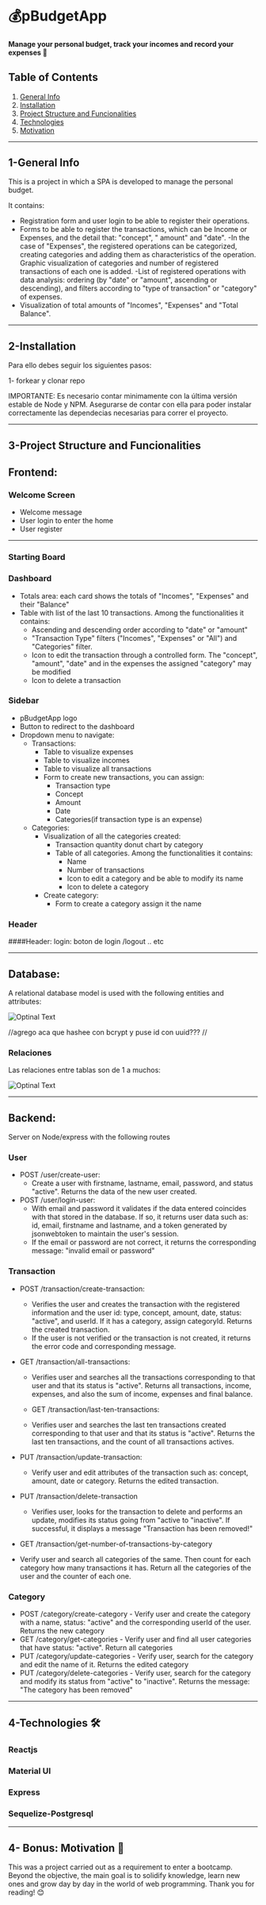 # 💰pBudgetApp

#### Manage your personal budget, track your incomes and record your expenses 🚀

## Table of Contents
1. [General Info](#general-info)
2. [Installation](#installation)
3. [Project Structure and Funcionalities](#project-structure-and-funcionalities)
4. [Technologies](#technologies)
5. [Motivation](#motivation)

_______________________________________________________________________________


## 1-General Info

This is a project in which a SPA is developed to manage the personal budget.

It contains:

- Registration form and user login to be able to register their operations.
- Forms to be able to register the transactions, which can be Income or Expenses, and the detail that: "concept", " amount" and "date".
-In the case of "Expenses", the registered operations can be categorized, creating categories and adding them as characteristics of the operation. Graphic visualization of categories and number of registered transactions of each one is added.
-List of registered operations with data analysis: ordering (by "date" or "amount", ascending or descending), and filters according to "type of transaction" or "category" of expenses.
- Visualization of total amounts of "Incomes", "Expenses" and "Total Balance".


_______________________________________________________________________________


## 2-Installation

Para ello debes seguir los siguientes pasos:

1- forkear y clonar repo

IMPORTANTE: Es necesario contar minimamente con la última versión estable de Node y NPM. Asegurarse de contar con ella para poder instalar correctamente las dependecias necesarias para correr el proyecto.

_______________________________________________________________________________


## 3-Project Structure and Funcionalities

## Frontend:

### Welcome Screen

- Welcome message
- User login to enter the home
- User register

_______________________________________________________________________________

### Starting Board

 ### Dashboard
 - Totals area: each card shows the totals of "Incomes", "Expenses" and their "Balance"
 - Table with list of the last 10 transactions. Among the functionalities it contains:
    - Ascending and descending order according to "date" or "amount"
    - "Transaction Type" filters ("Incomes", "Expenses" or "All") and "Categories" filter.
    - Icon to edit the transaction through a controlled form. The "concept", "amount", "date" and in the expenses the assigned "category" may be modified
    - Icon to delete a transaction

### Sidebar
 - pBudgetApp logo
 - Button to redirect to the dashboard
 - Dropdown menu to navigate:
    - Transactions:
      - Table to visualize expenses
      - Table to visualize incomes
      - Table to visualize all transactions
      - Form to create new transactions, you can assign:
        - Transaction type
        - Concept
        - Amount
        - Date
        - Categories(if transaction type is an expense)
    - Categories:
      - Visualization of all the categories created:   
        - Transaction quantity donut chart by category
        - Table of all categories. Among the functionalities it contains:
           - Name
           - Number of transactions
           - Icon to edit a category and be able to modify its name
           - Icon to delete a category
      - Create category:
        - Form to create a category assign it the name
            
### Header
 ####Header:
  		 login:
		 boton de login /logout .. etc 

_______________________________________________________________________________

## Database:

A relational database model is used with the following entities and attributes:


![Optinal Text](/images/Diagram.jpg)


	
//agrego aca que hashee con bcrypt y puse id con uuid??? //

### Relaciones

Las relaciones entre tablas son de 1 a muchos:

![Optinal Text](/images/relations.jpg)



_______________________________________________________________________________

## Backend:

Server on Node/express with the following routes
 
 ### User

 -  POST /user/create-user:
    - Create a user with firstname, lastname, email, password, and status "active". Returns the data of the new user created. 
 - POST  /user/login-user:
   - With email and password it validates if the data entered coincides with that stored in the database. If so, it returns user data such as: id, email, firstname and lastname, and a token generated by jsonwebtoken to maintain the user's session.          
   - If the email or password are not correct, it returns the corresponding message: "invalid email or password" 
   

  ### Transaction

 -  POST /transaction/create-transaction:
    - Verifies the user and creates the transaction with the registered information and the user id: type, concept, amount, date, status: "active", and userId. If it has a category, assign categoryId. Returns the created transaction.
    - If the user is not verified or the transaction is not created, it returns the error code and corresponding message.

 - GET /transaction/all-transactions:
   - Verifies user and searches all the transactions corresponding to that user and that its status is "active". Returns all transactions, income, expenses, and also the sum of income, expenses and final balance.          
  
   - GET /transaction/last-ten-transactions:
   - Verifies user and searches the last ten transactions created corresponding to that user and that its status is "active". Returns the last ten transactions, and the count of all transactions actives. 

 - PUT /transaction/update-transaction:
   - Verify user and edit attributes of the transaction such as: concept, amount, date or category. Returns the edited transaction.      
 
 - PUT /transaction/delete-transaction
   - Verifies user, looks for the transaction to delete and performs an update, modifies its status going from "active to "inactive". If successful, it displays a message "Transaction has been removed!"

  - GET /transaction/get-number-of-transactions-by-category
   - Verify user and search all categories of the same. Then count for each category how many transactions it has. Return all the categories of the user and the counter of each one.

  ### Category

  -  POST /category/create-category
    - Verify user and create the category with a name, status: "active" and the corresponding userId of the user. Returns the new category
  -  GET /category/get-categories
    - Verify user and find all user categories that have status: "active". Return all categories
  -  PUT /category/update-categories
    - Verify user, search for the category and edit the name of it. Returns the edited category
  -  PUT /category/delete-categories
    - Verify user, search for the category and modify its status from "active" to "inactive". Returns the message: "The category has been removed"

_______________________________________________________________________________
							
## 4-Technologies 🛠
 
 ### Reactjs
 ### Material UI
 ### Express
 ### Sequelize-Postgresql
 
_______________________________________________________________________________

## 4- Bonus: Motivation 🚀

This was a project carried out as a requirement to enter a bootcamp. Beyond the objective, the main goal is to solidify knowledge, learn new ones and grow day by day in the world of web programming. Thank you for reading! 😊